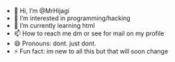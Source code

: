 - 👋 Hi, I’m @MrHijagi
- 👀 I’m interested in programming/hacking 
- 🌱 I’m currently learning html
- 📫 How to reach me dm or see for mail on my profile 
- 😄 Pronouns: dont. just dont.
- ⚡ Fun fact: im new to all this but that will soon change 

<!---
MrHijagi/MrHijagi is a ✨ special ✨ repository because its `README.md` (this file) appears on your GitHub profile.
You can click the Preview link to take a look at your changes.
--->
